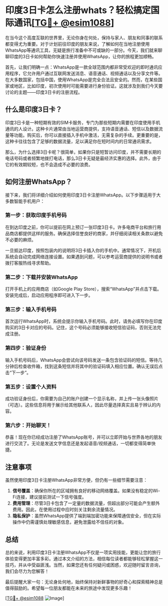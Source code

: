 # 印度3日卡怎么注册whats？轻松搞定国际通讯[[TG💪+ @esim1088](https://t.me/s/esim1088)]

在当今这个高度互联的世界里，无论你身在何处，保持与家人、朋友和同事的联系都变得尤为重要。对于计划前往印度的朋友来说，了解如何在当地注册使用WhatsApp等通讯工具，无疑是旅行准备中不可或缺的一部分。今天，我们就来聊聊印度的3日卡如何帮助你快速注册并使用WhatsApp，让你的旅程更加顺畅。

首先，让我们明确一点：WhatsApp是一款全球范围内都非常受欢迎的即时通讯应用程序，它允许用户通过互联网发送消息、语音通话、视频通话以及分享文件等。在大多数国家，包括中国，使用WhatsApp是完全合法且安全的。然而，在某些国家或地区，比如印度，初次使用时可能需要进行身份验证。这就涉及到我们今天要讨论的主题——印度3日卡的注册流程。

## 什么是印度3日卡？

印度3日卡是一种短期有效的SIM卡服务，专门为那些短期内需要在印度使用手机通讯的人设计。这种卡片通常由当地运营商提供，支持语音通话、短信以及数据流量等功能。购买后，你可以直接插入手机中激活，无需复杂的手续。更重要的是，这种卡往往包含了足够的数据流量，足以满足你在短时间内的日常通讯需求。

那么，为什么选择3日卡呢？很简单，如果你只是短暂访问印度，并不需要长期的电话号码或者频繁地拨打电话，那么3日卡无疑是最经济实惠的选择。此外，由于它的有效期较短，也不会造成不必要的浪费。

## 如何注册WhatsApp？

接下来，我们将详细介绍如何使用印度3日卡注册WhatsApp。以下步骤适用于大多数智能手机用户：

### 第一步：获取印度手机号码

在到达印度之前，你可以提前在网上预订一张印度3日卡。许多电商平台和旅行用品商店都提供这样的服务。确保选择信誉良好的商家，并仔细阅读相关条款以避免不必要的麻烦。

一旦抵达印度，按照包装内的说明将3日卡插入你的手机中。通常情况下，开机后系统会自动完成网络连接设置。如果遇到问题，可以参考运营商提供的说明书或者拨打客服热线寻求帮助。

### 第二步：下载并安装WhatsApp

打开手机上的应用商店（如Google Play Store），搜索“WhatsApp”并点击下载。安装完成后，启动应用程序即可进入下一步。

### 第三步：输入手机号码

首次运行WhatsApp时，系统会提示你输入手机号码。此时，请务必填写你在印度购买的3日卡对应的号码。记住，这个号码必须能够接收短信验证码，否则无法完成注册。

### 第四步：验证身份

输入手机号码后，WhatsApp会尝试向该号码发送一条包含验证码的短信。等待几分钟后检查收件箱，找到这条短信并将其中的验证码填入相应位置。确认无误后点击“下一步”。

### 第五步：设置个人资料

成功验证身份后，你需要为自己的账户创建一个显示名称，并上传一张头像照片（可选）。这些信息将用于展示给其他联系人，因此尽量选择真实且易于辨认的内容。

### 第六步：开始聊天！

恭喜！现在你已经成功注册了WhatsApp账号，并可以立即开始与世界各地的朋友进行交流了。无论是发送文字信息还是发起语音/视频通话，一切都变得简单快捷。

## 注意事项

虽然使用印度3日卡注册WhatsApp非常方便，但仍有一些细节需要注意：

1. **信号覆盖**：确保你所在的区域拥有良好的移动网络覆盖。如果没有稳定的Wi-Fi连接，建议提前测试一下信号强度。
2. **费用管理**：尽管3日卡包含了一定量的数据流量，但超出部分可能会产生额外费用。因此，在使用过程中应时刻关注剩余流量情况。
3. **隐私保护**：虽然WhatsApp提供了端到端加密功能来保障通信安全，但在实际操作中仍需谨慎处理敏感信息，避免泄露给不信任的对象。

## 总结

总的来说，利用印度3日卡注册WhatsApp不仅是一项实用技能，更能让您的旅行体验变得更加丰富多彩。通过本文介绍的方法，相信每位读者都能够轻松掌握这一技巧，并从中受益匪浅。当然，如果您还有任何疑问或困惑，欢迎随时留言咨询，我们会尽力为您解答！

最后提醒大家一句：无论身处何地，始终保持对新鲜事物的好奇心和探索精神总是值得鼓励的。希望每一位朋友都能在未来的旅途中发现更多乐趣！

[[TG💪+ @esim1088](https://t.me/s/esim1088) ![Image](https://i.postimg.cc/4NQfJmqS/Snipaste-2025-05-13-00-14-12.png)]